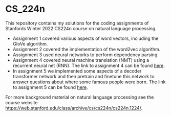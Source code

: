 # CS_224n

This repository contains my solutions for the coding assignments of Stanfords Winter 2022 CS224n course on natural language processing. 

- Assignment 1 covered various aspects of word vectors, including the GloVe algorithm.
- Assignment 2 covered the implementation of the word2vec algorithm.
- Assignment 3 used neural networks to perform dependency parsing.
- Assignment 4 covered neural machine translation (NMT) using a recurrent neural net (RNN). The link to assignment 4 can be found <a href="https://web.stanford.edu/class/archive/cs/cs224n/cs224n.1224/assignments/a4.pdf">here</a>. 
- In assignment 5 we implemented some aspects of a decoder transformer network and then pretrain and finetune this network to answer questions about where some famous people were born. The link to assignment 5 can be found <a href="https://web.stanford.edu/class/archive/cs/cs224n/cs224n.1224/assignments/a5.pdf">here</a>.

For more background material on natural language processing see the course website https://web.stanford.edu/class/archive/cs/cs224n/cs224n.1224/.
